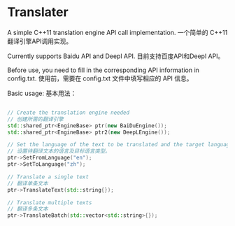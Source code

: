 # Translater


A simple C++11 translation engine API call implementation.
一个简单的 C++11 翻译引擎API调用实现。



Currently supports Baidu API and Deepl API.
目前支持百度API和Deepl API。

Before use, you need to fill in the corresponding API information in config.txt.
使用前，需要在 config.txt 文件中填写相应的 API 信息。

Basic usage:
基本用法：

```c++

// Create the translation engine needed
// 创建所需的翻译引擎
std::shared_ptr<EngineBase> ptr(new BaiDuEngine());
std::shared_ptr<EngineBase> ptr2(new DeepLEngine());

// Set the language of the text to be translated and the target language type.
// 设置待翻译文本的语言及目标语言类型。
ptr->SetFromLanguage("en");
ptr->SetToLanguage("zh");

// Translate a single text
// 翻译单条文本
ptr->TranslateText(std::string{});

// Translate multiple texts
// 翻译多条文本
ptr->TranslateBatch(std::vector<std::string>{});

```